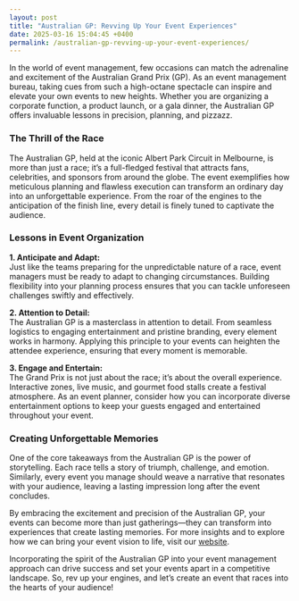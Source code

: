 ```yaml
---
layout: post
title: "Australian GP: Revving Up Your Event Experiences"
date: 2025-03-16 15:04:45 +0400
permalink: /australian-gp-revving-up-your-event-experiences/
---
```



In the world of event management, few occasions can match the adrenaline and excitement of the Australian Grand Prix (GP). As an event management bureau, taking cues from such a high-octane spectacle can inspire and elevate your own events to new heights. Whether you are organizing a corporate function, a product launch, or a gala dinner, the Australian GP offers invaluable lessons in precision, planning, and pizzazz.

### The Thrill of the Race

The Australian GP, held at the iconic Albert Park Circuit in Melbourne, is more than just a race; it’s a full-fledged festival that attracts fans, celebrities, and sponsors from around the globe. The event exemplifies how meticulous planning and flawless execution can transform an ordinary day into an unforgettable experience. From the roar of the engines to the anticipation of the finish line, every detail is finely tuned to captivate the audience.

### Lessons in Event Organization

**1. Anticipate and Adapt:**  
Just like the teams preparing for the unpredictable nature of a race, event managers must be ready to adapt to changing circumstances. Building flexibility into your planning process ensures that you can tackle unforeseen challenges swiftly and effectively.

**2. Attention to Detail:**  
The Australian GP is a masterclass in attention to detail. From seamless logistics to engaging entertainment and pristine branding, every element works in harmony. Applying this principle to your events can heighten the attendee experience, ensuring that every moment is memorable.

**3. Engage and Entertain:**  
The Grand Prix is not just about the race; it’s about the overall experience. Interactive zones, live music, and gourmet food stalls create a festival atmosphere. As an event planner, consider how you can incorporate diverse entertainment options to keep your guests engaged and entertained throughout your event.

### Creating Unforgettable Memories

One of the core takeaways from the Australian GP is the power of storytelling. Each race tells a story of triumph, challenge, and emotion. Similarly, every event you manage should weave a narrative that resonates with your audience, leaving a lasting impression long after the event concludes.

By embracing the excitement and precision of the Australian GP, your events can become more than just gatherings—they can transform into experiences that create lasting memories. For more insights and to explore how we can bring your event vision to life, visit our [website](https://geventm.com/).

Incorporating the spirit of the Australian GP into your event management approach can drive success and set your events apart in a competitive landscape. So, rev up your engines, and let’s create an event that races into the hearts of your audience!